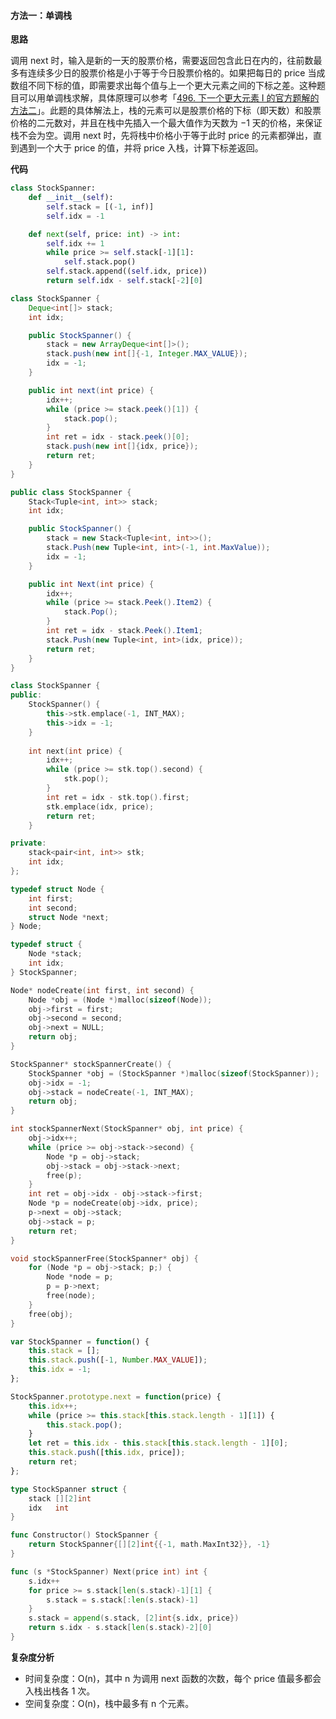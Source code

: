 ﻿#### [](https://leetcode.cn/problems/online-stock-span/solution/gu-piao-jie-ge-kua-du-by-leetcode-soluti-5cm7//#方法一：单调栈)方法一：单调栈

**思路**

调用 next 时，输入是新的一天的股票价格，需要返回包含此日在内的，往前数最多有连续多少日的股票价格是小于等于今日股票价格的。如果把每日的 price 当成数组不同下标的值，即需要求出每个值与上一个更大元素之间的下标之差。这种题目可以用单调栈求解，具体原理可以参考「[496\. 下一个更大元素 I 的官方题解的方法二](https://leetcode.cn/problems/next-greater-element-i/solution/xia-yi-ge-geng-da-yuan-su-i-by-leetcode-bfcoj/)」。此题的具体解法上，栈的元素可以是股票价格的下标（即天数）和股票价格的二元数对，并且在栈中先插入一个最大值作为天数为 −1 天的价格，来保证栈不会为空。调用 next 时，先将栈中价格小于等于此时 price 的元素都弹出，直到遇到一个大于 price 的值，并将 price 入栈，计算下标差返回。

**代码**

```Python
class StockSpanner:
    def __init__(self):
        self.stack = [(-1, inf)]
        self.idx = -1

    def next(self, price: int) -> int:
        self.idx += 1
        while price >= self.stack[-1][1]:
            self.stack.pop()
        self.stack.append((self.idx, price))
        return self.idx - self.stack[-2][0]
```

```Java
class StockSpanner {
    Deque<int[]> stack;
    int idx;

    public StockSpanner() {
        stack = new ArrayDeque<int[]>();
        stack.push(new int[]{-1, Integer.MAX_VALUE});
        idx = -1;
    }

    public int next(int price) {
        idx++;
        while (price >= stack.peek()[1]) {
            stack.pop();
        }
        int ret = idx - stack.peek()[0];
        stack.push(new int[]{idx, price});
        return ret;
    }
}
```

```C#
public class StockSpanner {
    Stack<Tuple<int, int>> stack;
    int idx;

    public StockSpanner() {
        stack = new Stack<Tuple<int, int>>();
        stack.Push(new Tuple<int, int>(-1, int.MaxValue));
        idx = -1;
    }

    public int Next(int price) {
        idx++;
        while (price >= stack.Peek().Item2) {
            stack.Pop();
        }
        int ret = idx - stack.Peek().Item1;
        stack.Push(new Tuple<int, int>(idx, price));
        return ret;
    }
}
```

```C++
class StockSpanner {
public:
    StockSpanner() {
        this->stk.emplace(-1, INT_MAX);
        this->idx = -1;
    }
    
    int next(int price) {
        idx++;
        while (price >= stk.top().second) {
            stk.pop();
        }
        int ret = idx - stk.top().first;
        stk.emplace(idx, price);
        return ret;
    }

private:
    stack<pair<int, int>> stk; 
    int idx;
};
```

```C
typedef struct Node {
    int first;
    int second;
    struct Node *next;
} Node;

typedef struct {
    Node *stack;
    int idx;
} StockSpanner;

Node* nodeCreate(int first, int second) {
    Node *obj = (Node *)malloc(sizeof(Node));
    obj->first = first;
    obj->second = second;
    obj->next = NULL;   
    return obj; 
}

StockSpanner* stockSpannerCreate() {
    StockSpanner *obj = (StockSpanner *)malloc(sizeof(StockSpanner));
    obj->idx = -1;
    obj->stack = nodeCreate(-1, INT_MAX);
    return obj;
}

int stockSpannerNext(StockSpanner* obj, int price) {
    obj->idx++;
    while (price >= obj->stack->second) {
        Node *p = obj->stack;
        obj->stack = obj->stack->next;
        free(p);
    }
    int ret = obj->idx - obj->stack->first;
    Node *p = nodeCreate(obj->idx, price);
    p->next = obj->stack;
    obj->stack = p;
    return ret;
}

void stockSpannerFree(StockSpanner* obj) {
    for (Node *p = obj->stack; p;) {
        Node *node = p;
        p = p->next;
        free(node);
    }
    free(obj);
}
```

```JavaScript
var StockSpanner = function() {
    this.stack = [];
    this.stack.push([-1, Number.MAX_VALUE]);
    this.idx = -1;
};

StockSpanner.prototype.next = function(price) {
    this.idx++;
    while (price >= this.stack[this.stack.length - 1][1]) {
        this.stack.pop();
    }
    let ret = this.idx - this.stack[this.stack.length - 1][0];
    this.stack.push([this.idx, price]);
    return ret;
};
```

```Go
type StockSpanner struct {
    stack [][2]int
    idx   int
}

func Constructor() StockSpanner {
    return StockSpanner{[][2]int{{-1, math.MaxInt32}}, -1}
}

func (s *StockSpanner) Next(price int) int {
    s.idx++
    for price >= s.stack[len(s.stack)-1][1] {
        s.stack = s.stack[:len(s.stack)-1]
    }
    s.stack = append(s.stack, [2]int{s.idx, price})
    return s.idx - s.stack[len(s.stack)-2][0]
}
```

**复杂度分析**

-   时间复杂度：O(n)，其中 n 为调用 next 函数的次数，每个 price 值最多都会入栈出栈各 1 次。    
-   空间复杂度：O(n)，栈中最多有 n 个元素。
